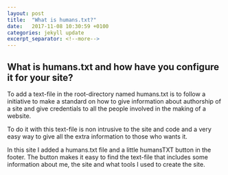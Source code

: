 ```yaml
---
layout: post
title:  "What is humans.txt?"
date:   2017-11-08 10:30:59 +0100
categories: jekyll update
excerpt_separator: <!--more-->
---
```

## What is humans.txt and how have you configure it for your site?

To add a text-file in the root-directory named humans.txt is to follow a initiative to make a standard on how to give information about authorship of a site and give credentials to all the people involved in the making of a website.

<!--more-->  

To do it with this text-file is non intrusive to the site and code and a very easy way to give all the extra information to those who wants it. 


In this site I added a humans.txt file and a little humansTXT button in the footer. The button makes it easy to find the text-file that includes some information about me, the site and what tools I used to create the site.

